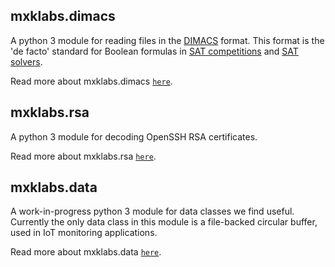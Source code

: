 ## <a name="mxklabs.dimacs">mxklabs.dimacs
A python 3 module for reading files in the
[DIMACS](http://people.sc.fsu.edu/~jburkardt/data/cnf/cnf.html) format. This
format is the 'de facto' standard for Boolean formulas in
[SAT competitions](http://www.satcompetition.org/) and
[SAT solvers](http://www.satlive.org/solvers/).

Read more about mxklabs.dimacs [`here`](mxklabs/dimacs/README.md).

## <a name="mxklabs.rsa">mxklabs.rsa
A python 3 module for decoding OpenSSH RSA certificates.

Read more about mxklabs.rsa [`here`](mxklabs/rsa/README.md).

## <a name="mxklabs.data">mxklabs.data
A work-in-progress python 3 module for data classes we find 
useful. Currently the only data class in this module is a 
file-backed circular buffer, used in IoT monitoring applications.

Read more about mxklabs.data [`here`](mxklabs/data/README.md).

